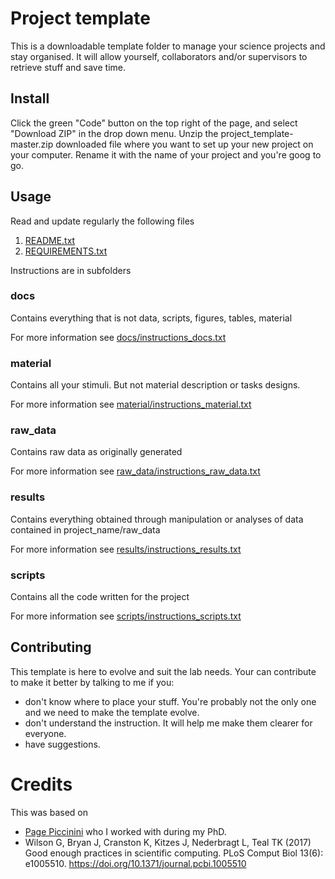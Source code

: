 # Project template

This is a downloadable template folder to manage your science projects and stay organised. 
It will allow yourself, collaborators and/or supervisors to retrieve stuff and save time. 

## Install

Click the green "Code" button on the top right of the page, and select "Download ZIP" in the drop down menu. 
Unzip the project_template-master.zip downloaded file where you want to set up your new project on your computer. 
Rename it with the name of your project and you're goog to go.

## Usage

Read and update regularly the following files

1) [README.txt](https://github.com/llestanc/project_template/blob/master/README.txt)
2) [REQUIREMENTS.txt](https://github.com/llestanc/project_template/blob/master/REQUIREMENTS.txt)

Instructions are in subfolders

### docs

Contains everything that is not data, scripts, figures, tables, material

For more information see [docs/instructions_docs.txt](https://github.com/llestanc/project_template/blob/master/docs/instructions_docs.txt)

### material

Contains all your stimuli. But not material description or tasks designs. 

For more information see [material/instructions_material.txt](https://github.com/llestanc/project_template/blob/master/material/instructions_material.txt)

### raw_data

Contains raw data as originally generated

For more information see [raw_data/instructions_raw_data.txt](https://github.com/llestanc/project_template/blob/master/raw_data/instructions_raw_data.txt)

### results

Contains everything obtained through manipulation or analyses of data contained in project_name/raw_data

For more information see [results/instructions_results.txt](https://github.com/llestanc/project_template/blob/master/results/instructions_results.txt)

### scripts

Contains all the code written for the project

For more information see [scripts/instructions_scripts.txt](https://github.com/llestanc/project_template/blob/master/scripts/instructions_scripts.txt)

## Contributing

This template is here to evolve and suit the lab needs. 
Your can contribute to make it better by talking to me if you: 
- don't know where to place your stuff. You're probably not the only one and we need to make the template evolve. 
- don't understand the instruction. It will help me make them clearer for everyone.
- have suggestions. 

# Credits

This was based on
- [Page Piccinini](https://pagepiccinini.com/r-course/lesson-1-r-basics/) who I worked with during my PhD.
- Wilson G, Bryan J, Cranston K, Kitzes J, Nederbragt L, Teal TK (2017) Good enough practices in scientific computing. PLoS Comput Biol 13(6): e1005510. <https://doi.org/10.1371/journal.pcbi.1005510>
